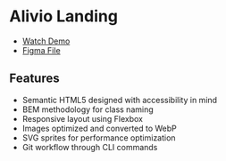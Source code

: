# Alivio Landing

- [Watch Demo](https://sabyrzhanzhaslanuly7.github.io/alivio-landing/)
- [Figma File](https://www.figma.com/design/YV64X37MWjbjddYZpy16Nk/Alivio_stress_overcome?node-id=0-1&t=WmG4B4l8FruP5lmB-1)

## Features

- Semantic HTML5 designed with accessibility in mind
- BEM methodology for class naming
- Responsive layout using Flexbox
- Images optimized and converted to WebP
- SVG sprites for performance optimization
- Git workflow through CLI commands
